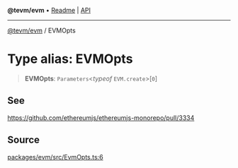 **@tevm/evm** • [Readme](../README.md) \| [API](../globals.md)

***

[@tevm/evm](../README.md) / EVMOpts

# Type alias: EVMOpts

> **EVMOpts**: `Parameters`\<*typeof* `EVM.create`\>\[`0`\]

## See

https://github.com/ethereumjs/ethereumjs-monorepo/pull/3334

## Source

[packages/evm/src/EvmOpts.ts:6](https://github.com/evmts/tevm-monorepo/blob/main/packages/evm/src/EvmOpts.ts#L6)
